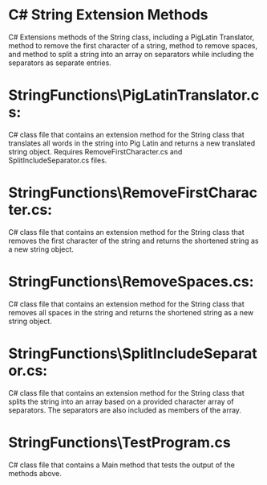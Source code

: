 # C# String Extension Methods
C# Extensions methods of the String class, including a PigLatin Translator, method to remove the first character of a string, method to remove spaces, and method to split a string into an array on separators while including the separators as separate entries.

# StringFunctions\PigLatinTranslator.cs:  
C# class file that contains an extension method for the String class that translates all words in the string into Pig Latin and returns a new translated string object. Requires RemoveFirstCharacter.cs and SplitIncludeSeparator.cs files.

# StringFunctions\RemoveFirstCharacter.cs: 
C# class file that contains an extension method for the String class that removes the first character of the string and returns the shortened string as a new string object.

# StringFunctions\RemoveSpaces.cs: 
C# class file that contains an extension method for the String class that removes all spaces in the string and returns the shortened string as a new string object.

# StringFunctions\SplitIncludeSeparator.cs:
C# class file that contains an extension method for the String class that splits the string into an array based on a provided character array of separators. The separators are also included as members of the array.

# StringFunctions\TestProgram.cs
C# class file that contains a Main method that tests the output of the methods above.
